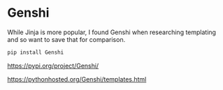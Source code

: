 ---
---
# Genshi

While Jinja is more popular, I found Genshi when researching templating and so want to save that for comparison.

```sh
pip install Genshi
```

https://pypi.org/project/Genshi/

https://pythonhosted.org/Genshi/templates.html
